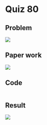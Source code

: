 # Quiz 80

## Problem
![](080q.png)

## Paper work
![](080paper.png)


## Code
```.py


```

## Result
![](080r.png)
